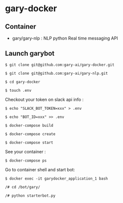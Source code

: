 # gary-docker

## Container

- gary/gary-nlp : NLP python Real time messaging API

## Launch garybot

`$ git clone git@github.com:gary-ai/gary-docker.git`

`$ git clone git@github.com:gary-ai/gary-nlp.git`

`$ cd gary-docker`

`$ touch .env`

Checkout your token on slack api info :

`$ echo "SLACK_BOT_TOKEN=xxx" > .env`

`$ echo "BOT_ID=xxx" >> .env`

`$ docker-compose build`

`$ docker-compose create`

`$ docker-compose start`

See your container :

`$ docker-compose ps`

Go to container shell and start bot:

`$ docker exec -it garydocker_application_1 bash`

`/# cd /bot/gary/`

`/# python starterbot.py`
